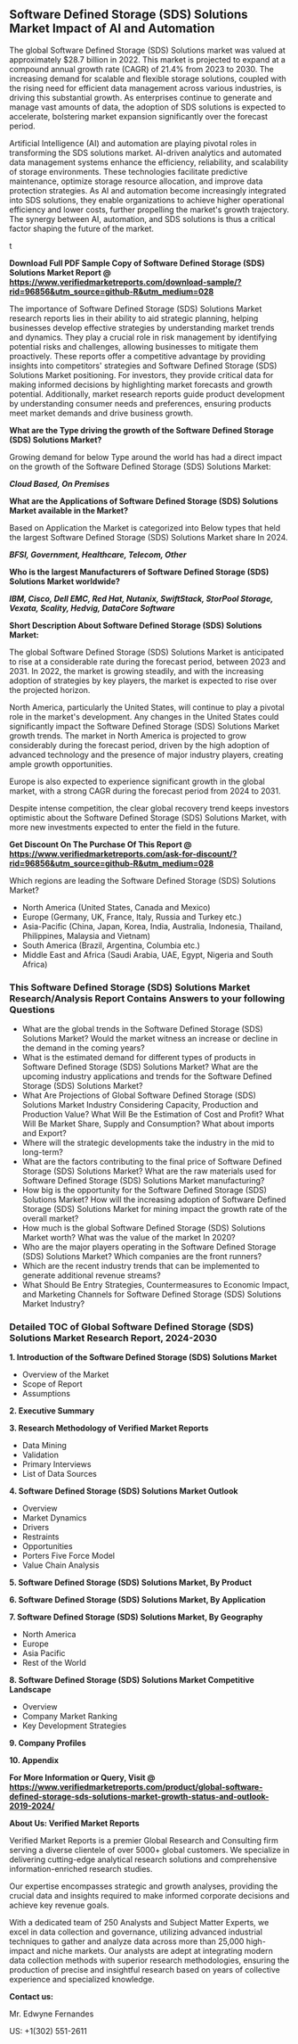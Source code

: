 <h2>Software Defined Storage (SDS) Solutions Market Impact of AI and Automation</h2><p>The global Software Defined Storage (SDS) Solutions market was valued at approximately $28.7 billion in 2022. This market is projected to expand at a compound annual growth rate (CAGR) of 21.4% from 2023 to 2030. The increasing demand for scalable and flexible storage solutions, coupled with the rising need for efficient data management across various industries, is driving this substantial growth. As enterprises continue to generate and manage vast amounts of data, the adoption of SDS solutions is expected to accelerate, bolstering market expansion significantly over the forecast period.</p><p>Artificial Intelligence (AI) and automation are playing pivotal roles in transforming the SDS solutions market. AI-driven analytics and automated data management systems enhance the efficiency, reliability, and scalability of storage environments. These technologies facilitate predictive maintenance, optimize storage resource allocation, and improve data protection strategies. As AI and automation become increasingly integrated into SDS solutions, they enable organizations to achieve higher operational efficiency and lower costs, further propelling the market's growth trajectory. The synergy between AI, automation, and SDS solutions is thus a critical factor shaping the future of the market.</p>t</p><p id="" class=""><strong>Download Full PDF Sample Copy of Software Defined Storage (SDS) Solutions Market Report @ <a href="https://www.verifiedmarketreports.com/download-sample/?rid=96856&utm_source=github-R&utm_medium=028" target="_blank">https://www.verifiedmarketreports.com/download-sample/?rid=96856&utm_source=github-R&utm_medium=028</a></strong></p><p>The importance of&nbsp;Software Defined Storage (SDS) Solutions Market research reports lies in their ability to aid strategic planning, helping businesses develop effective strategies by understanding market trends and dynamics. They play a crucial role in risk management by identifying potential risks and challenges, allowing businesses to mitigate them proactively. These reports offer a competitive advantage by providing insights into competitors' strategies and Software Defined Storage (SDS) Solutions Market positioning. For investors, they provide critical data for making informed decisions by highlighting market forecasts and growth potential. Additionally, market research reports guide product development by understanding consumer needs and preferences, ensuring products meet market demands and drive business growth.</p><p><strong>What are the&nbsp;Type driving the growth of the Software Defined Storage (SDS) Solutions Market?</strong></p><p id="" class="">Growing demand for below Type around the world has had a direct impact on the growth of the Software Defined Storage (SDS) Solutions Market:</p><em><strong>Cloud Based, On Premises</strong></em></p><strong>What are the&nbsp;Applications&nbsp;of Software Defined Storage (SDS) Solutions Market available in the Market?</strong></p><p id="" class="">Based on Application the Market is categorized into Below types that held the largest Software Defined Storage (SDS) Solutions Market share In 2024.</p><em><strong>BFSI, Government, Healthcare, Telecom, Other</strong></em></p><strong>Who is the largest Manufacturers of Software Defined Storage (SDS) Solutions Market worldwide?</strong></p><p><em><strong>IBM, Cisco, Dell EMC, Red Hat, Nutanix, SwiftStack, StorPool Storage, Vexata, Scality, Hedvig, DataCore Software</strong></em></p><p id="" class=""><strong>Short Description About Software Defined Storage (SDS) Solutions Market:</strong></p><p>The global Software Defined Storage (SDS) Solutions Market is anticipated to rise at a considerable rate during the forecast period, between 2023 and 2031. In 2022, the market is growing steadily, and with the increasing adoption of strategies by key players, the market is expected to rise over the projected horizon.</p><p>North America, particularly the United States, will continue to play a pivotal role in the market's development. Any changes in the United States could significantly impact the Software Defined Storage (SDS) Solutions Market growth trends. The market in North America is projected to grow considerably during the forecast period, driven by the high adoption of advanced technology and the presence of major industry players, creating ample growth opportunities.</p><p>Europe is also expected to experience significant growth in the global market, with a strong CAGR during the forecast period from 2024 to 2031.</p><p>Despite intense competition, the clear global recovery trend keeps investors optimistic about the Software Defined Storage (SDS) Solutions Market, with more new investments expected to enter the field in the future.</p><p id="" class=""><strong>Get Discount On The Purchase Of This Report @ <a href="https://www.verifiedmarketreports.com/ask-for-discount/?rid=96856&utm_source=github-R&utm_medium=028" target="_blank">https://www.verifiedmarketreports.com/ask-for-discount/?rid=96856&utm_source=github-R&utm_medium=028</a></strong></p>Which regions are leading the Software Defined Storage (SDS) Solutions Market?</p><ul><li>North America (United States, Canada and Mexico)</li><li>Europe (Germany, UK, France, Italy, Russia and Turkey etc.)</li><li>Asia-Pacific (China, Japan, Korea, India, Australia, Indonesia, Thailand, Philippines, Malaysia and Vietnam)</li><li>South America (Brazil, Argentina, Columbia etc.)</li><li>Middle East and Africa (Saudi Arabia, UAE, Egypt, Nigeria and South Africa)</li></ul><h3 id="" class="">This Software Defined Storage (SDS) Solutions Market Research/Analysis Report Contains Answers to your following Questions</h3><ul><li>What are the global trends in the Software Defined Storage (SDS) Solutions Market? Would the market witness an increase or decline in the demand in the coming years?</li><li>What is the estimated demand for different types of products in Software Defined Storage (SDS) Solutions Market? What are the upcoming industry applications and trends for the Software Defined Storage (SDS) Solutions Market?</li><li>What Are Projections of Global Software Defined Storage (SDS) Solutions Market Industry Considering Capacity, Production and Production Value? What Will Be the Estimation of Cost and Profit? What Will Be Market Share, Supply and Consumption? What about imports and Export?</li><li>Where will the strategic developments take the industry in the mid to long-term?</li><li>What are the factors contributing to the final price of Software Defined Storage (SDS) Solutions Market? What are the raw materials used for Software Defined Storage (SDS) Solutions Market manufacturing?</li><li>How big is the opportunity for the Software Defined Storage (SDS) Solutions Market? How will the increasing adoption of Software Defined Storage (SDS) Solutions Market for mining impact the growth rate of the overall market?</li><li>How much is the global Software Defined Storage (SDS) Solutions Market worth? What was the value of the market In 2020?</li><li>Who are the major players operating in the Software Defined Storage (SDS) Solutions Market? Which companies are the front runners?</li><li>Which are the recent industry trends that can be implemented to generate additional revenue streams?</li><li>What Should Be Entry Strategies, Countermeasures to Economic Impact, and Marketing Channels for Software Defined Storage (SDS) Solutions Market Industry?</li></ul><h3 id="" class="">Detailed TOC of Global Software Defined Storage (SDS) Solutions Market Research Report, 2024-2030</h3><p id="" class=""><strong>1. Introduction of the Software Defined Storage (SDS) Solutions Market</strong></p><ul><li>Overview of the Market</li><li>Scope of Report</li><li>Assumptions</li></ul><p id="" class=""><strong>2. Executive Summary</strong></p><p id="" class=""><strong>3. Research Methodology of Verified Market Reports</strong></p><ul><li>Data Mining</li><li>Validation</li><li>Primary Interviews</li><li>List of Data Sources</li></ul><p id="" class=""><strong>4. Software Defined Storage (SDS) Solutions Market Outlook</strong></p><ul><li>Overview</li><li>Market Dynamics</li><li>Drivers</li><li>Restraints</li><li>Opportunities</li><li>Porters Five Force Model</li><li>Value Chain Analysis</li></ul><p id="" class=""><strong>5. Software Defined Storage (SDS) Solutions Market, By Product</strong></p><p id="" class=""><strong>6. Software Defined Storage (SDS) Solutions Market, By Application</strong></p><p id="" class=""><strong>7. Software Defined Storage (SDS) Solutions Market, By Geography</strong></p><ul><li>North America</li><li>Europe</li><li>Asia Pacific</li><li>Rest of the World</li></ul><p id="" class=""><strong>8. Software Defined Storage (SDS) Solutions Market Competitive Landscape</strong></p><ul><li>Overview</li><li>Company Market Ranking</li><li>Key Development Strategies</li></ul><p id="" class=""><strong>9. Company Profiles</strong></p><p id="" class=""><strong>10. Appendix</strong></p><p id="" class=""><strong>For More Information or Query, Visit @ <a href="https://www.verifiedmarketreports.com/product/global-software-defined-storage-sds-solutions-market-growth-status-and-outlook-2019-2024/" target="_blank">https://www.verifiedmarketreports.com/product/global-software-defined-storage-sds-solutions-market-growth-status-and-outlook-2019-2024/</a></strong></p><p id="" class=""><strong>About Us: Verified Market Reports</strong></p><p id="" class="">Verified Market Reports is a premier Global Research and Consulting firm serving a diverse clientele of over 5000+ global customers. We specialize in delivering cutting-edge analytical research solutions and comprehensive information-enriched research studies.</p><p id="" class="">Our expertise encompasses strategic and growth analyses, providing the crucial data and insights required to make informed corporate decisions and achieve key revenue goals.</p><p id="" class="">With a dedicated team of 250 Analysts and Subject Matter Experts, we excel in data collection and governance, utilizing advanced industrial techniques to gather and analyze data across more than 25,000 high-impact and niche markets. Our analysts are adept at integrating modern data collection methods with superior research methodologies, ensuring the production of precise and insightful research based on years of collective experience and specialized knowledge.</p><p id="" class=""><strong>Contact us:</strong></p><p id="" class="">Mr. Edwyne Fernandes</p><p id="" class="">US: +1(302) 551-2611</p>